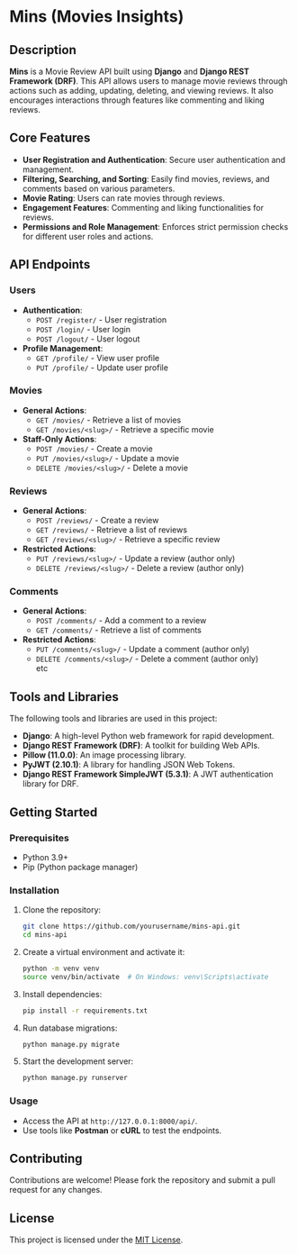 # Mins (Movies Insights)  

## Description  
**Mins** is a Movie Review API built using **Django** and **Django REST Framework (DRF)**. This API allows users to manage movie reviews through actions such as adding, updating, deleting, and viewing reviews. It also encourages interactions through features like commenting and liking reviews.  

## Core Features  
- **User Registration and Authentication**: Secure user authentication and management.  
- **Filtering, Searching, and Sorting**: Easily find movies, reviews, and comments based on various parameters.  
- **Movie Rating**: Users can rate movies through reviews.  
- **Engagement Features**: Commenting and liking functionalities for reviews.  
- **Permissions and Role Management**: Enforces strict permission checks for different user roles and actions.  

## API Endpoints  

### **Users**  
- **Authentication**:  
  - `POST /register/` - User registration  
  - `POST /login/` - User login  
  - `POST /logout/` - User logout  
- **Profile Management**:  
  - `GET /profile/` - View user profile  
  - `PUT /profile/` - Update user profile  

### **Movies**
- **General Actions**:
   - `GET /movies/` - Retrieve a list of movies  
  - `GET /movies/<slug>/` - Retrieve a specific movie
- **Staff-Only Actions**:
  - `POST /movies/` - Create a movie    
  - `PUT /movies/<slug>/` - Update a movie  
  - `DELETE /movies/<slug>/` - Delete a movie  

### **Reviews**  
- **General Actions**:  
  - `POST /reviews/` - Create a review  
  - `GET /reviews/` - Retrieve a list of reviews  
  - `GET /reviews/<slug>/` - Retrieve a specific review  
- **Restricted Actions**:  
  - `PUT /reviews/<slug>/` - Update a review (author only)  
  - `DELETE /reviews/<slug>/` - Delete a review (author only)  

### **Comments**  
- **General Actions**:  
  - `POST /comments/` - Add a comment to a review  
  - `GET /comments/` - Retrieve a list of comments  
- **Restricted Actions**:  
  - `PUT /comments/<slug>/` - Update a comment (author only)  
  - `DELETE /comments/<slug>/` - Delete a comment (author only)  
etc
## Tools and Libraries  
The following tools and libraries are used in this project:  
- **Django**: A high-level Python web framework for rapid development.  
- **Django REST Framework (DRF)**: A toolkit for building Web APIs.  
- **Pillow (11.0.0)**: An image processing library.  
- **PyJWT (2.10.1)**: A library for handling JSON Web Tokens.  
- **Django REST Framework SimpleJWT (5.3.1)**: A JWT authentication library for DRF.  

## Getting Started  

### Prerequisites  
- Python 3.9+  
- Pip (Python package manager)  

### Installation  
1. Clone the repository:  
   ```bash  
   git clone https://github.com/yourusername/mins-api.git  
   cd mins-api  
   ```  
2. Create a virtual environment and activate it:  
   ```bash  
   python -m venv venv  
   source venv/bin/activate  # On Windows: venv\Scripts\activate  
   ```  
3. Install dependencies:  
   ```bash  
   pip install -r requirements.txt  
   ```  
4. Run database migrations:  
   ```bash  
   python manage.py migrate  
   ```  
5. Start the development server:  
   ```bash  
   python manage.py runserver  
   ```  

### Usage  
- Access the API at `http://127.0.0.1:8000/api/`.  
- Use tools like **Postman** or **cURL** to test the endpoints.  

## Contributing  
Contributions are welcome! Please fork the repository and submit a pull request for any changes.  

## License  
This project is licensed under the [MIT License](LICENSE).  

